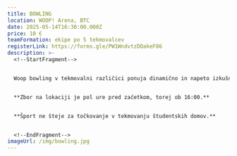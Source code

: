 ```yaml
---
title: BOWLING
location: WOOP! Arena, BTC
date: 2025-05-14T16:30:00.000Z
price: 10 €
teamFormation: ekipe po 5 tekmovalcev
registerLink: https://forms.gle/PW1WndvtzDDakeF86
description: >-
  <!--StartFragment-->


  Woop bowling v tekmovalni različici ponuja dinamično in napeto izkušnjo, kjer se igralci pomerijo v natančnosti, moči in taktiki pod časovnim pritiskom. Cilj je podreti čim več kegljev v čim manj poskusih, pri čemer šteje vsak met. Sistem točkovanja omogoča sprotno primerjavo rezultatov, kar spodbuja tekmovalni duh in željo po zmagi. Primeren je tako za posameznike kot za ekipe, ki si želijo resnega izziva v zabavnem okolju. 


  **Zbor na lokaciji je pol ure pred začetkom, torej ob 16:00.**


  **Šport ne šteje za točkovanje v tekmovanju študentskih domov.**


  <!--EndFragment-->
imageUrl: /img/bowling.jpg
---
```

